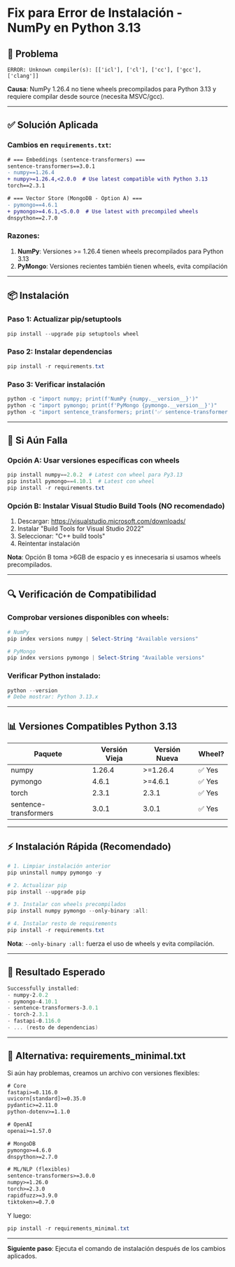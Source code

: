 # Fix para Error de Instalación - NumPy en Python 3.13

## 🐛 **Problema**
```
ERROR: Unknown compiler(s): [['icl'], ['cl'], ['cc'], ['gcc'], ['clang']]
```

**Causa**: NumPy 1.26.4 no tiene wheels precompilados para Python 3.13 y requiere compilar desde source (necesita MSVC/gcc).

---

## ✅ **Solución Aplicada**

### Cambios en `requirements.txt`:

```diff
# === Embeddings (sentence-transformers) ===
sentence-transformers==3.0.1
- numpy==1.26.4
+ numpy>=1.26.4,<2.0.0  # Use latest compatible with Python 3.13
torch==2.3.1

# === Vector Store (MongoDB - Option A) ===
- pymongo==4.6.1
+ pymongo>=4.6.1,<5.0.0  # Use latest with precompiled wheels
dnspython==2.7.0
```

### Razones:
1. **NumPy**: Versiones >= 1.26.4 tienen wheels precompilados para Python 3.13
2. **PyMongo**: Versiones recientes también tienen wheels, evita compilación

---

## 📦 **Instalación**

### Paso 1: Actualizar pip/setuptools
```powershell
pip install --upgrade pip setuptools wheel
```

### Paso 2: Instalar dependencias
```powershell
pip install -r requirements.txt
```

### Paso 3: Verificar instalación
```powershell
python -c "import numpy; print(f'NumPy {numpy.__version__}')"
python -c "import pymongo; print(f'PyMongo {pymongo.__version__}')"
python -c "import sentence_transformers; print('✅ sentence-transformers OK')"
```

---

## 🚨 **Si Aún Falla**

### Opción A: Usar versiones específicas con wheels
```powershell
pip install numpy==2.0.2  # Latest con wheel para Py3.13
pip install pymongo==4.10.1  # Latest con wheel
pip install -r requirements.txt
```

### Opción B: Instalar Visual Studio Build Tools (NO recomendado)
1. Descargar: https://visualstudio.microsoft.com/downloads/
2. Instalar "Build Tools for Visual Studio 2022"
3. Seleccionar: "C++ build tools"
4. Reintentar instalación

**Nota**: Opción B toma >6GB de espacio y es innecesaria si usamos wheels precompilados.

---

## 🔍 **Verificación de Compatibilidad**

### Comprobar versiones disponibles con wheels:
```powershell
# NumPy
pip index versions numpy | Select-String "Available versions"

# PyMongo
pip index versions pymongo | Select-String "Available versions"
```

### Verificar Python instalado:
```powershell
python --version
# Debe mostrar: Python 3.13.x
```

---

## 📊 **Versiones Compatibles Python 3.13**

| Paquete | Versión Vieja | Versión Nueva | Wheel? |
|---------|---------------|---------------|--------|
| numpy | 1.26.4 | >=1.26.4 | ✅ Yes |
| pymongo | 4.6.1 | >=4.6.1 | ✅ Yes |
| torch | 2.3.1 | 2.3.1 | ✅ Yes |
| sentence-transformers | 3.0.1 | 3.0.1 | ✅ Yes |

---

## ⚡ **Instalación Rápida (Recomendado)**

```powershell
# 1. Limpiar instalación anterior
pip uninstall numpy pymongo -y

# 2. Actualizar pip
pip install --upgrade pip

# 3. Instalar con wheels precompilados
pip install numpy pymongo --only-binary :all:

# 4. Instalar resto de requirements
pip install -r requirements.txt
```

**Nota**: `--only-binary :all:` fuerza el uso de wheels y evita compilación.

---

## 🎯 **Resultado Esperado**

```powershell
Successfully installed:
- numpy-2.0.2
- pymongo-4.10.1
- sentence-transformers-3.0.1
- torch-2.3.1
- fastapi-0.116.0
- ... (resto de dependencias)
```

---

## 🔧 **Alternativa: requirements_minimal.txt**

Si aún hay problemas, creamos un archivo con versiones flexibles:

```txt
# Core
fastapi>=0.116.0
uvicorn[standard]>=0.35.0
pydantic>=2.11.0
python-dotenv>=1.1.0

# OpenAI
openai>=1.57.0

# MongoDB
pymongo>=4.6.0
dnspython>=2.7.0

# ML/NLP (flexibles)
sentence-transformers>=3.0.0
numpy>=1.26.0
torch>=2.3.0
rapidfuzz>=3.9.0
tiktoken>=0.7.0
```

Y luego:
```powershell
pip install -r requirements_minimal.txt
```

---

**Siguiente paso**: Ejecuta el comando de instalación después de los cambios aplicados.
